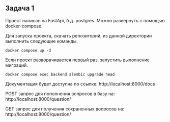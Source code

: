 ## Задача 1

Проект написан на FastApi, б.д. postgres. Можно развернуть с помощью docker-compose.

Для запуска проекта, скачать репозиторий, из данной директории выполнить следующие команды.

```
docker compose up -d
```
Если проект разворачивается первый раз, запустить выполнение миграций.
```
docker compose exec backend alembic upgrade head
```

Документация будет доступна по ссылке: http://localhost:8000/docs

POST запрос для пополнения вопросов в базу на: http://localhost:8000/question/

GET запрос для получения сохраненных вопросов на: http://localhost:8000/question/
